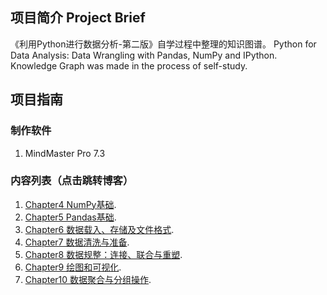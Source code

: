 ## 项目简介 Project Brief
《利用Python进行数据分析-第二版》自学过程中整理的知识图谱。
Python for Data Analysis: Data Wrangling with Pandas, NumPy and IPython. 
Knowledge Graph was made in the process of self-study. 

## 项目指南
### 制作软件
1. MindMaster Pro 7.3

### 内容列表（点击跳转博客）
1. [Chapter4 NumPy基础](https://www.cnblogs.com/jyroy/p/13263241.html "Blog"). 
2. [Chapter5 Pandas基础](https://www.cnblogs.com/jyroy/p/13276486.html "Blog"). 
3. [Chapter6 数据载入、存储及文件格式](https://www.cnblogs.com/jyroy/p/13286053.html "Blog"). 
4. [Chapter7 数据清洗与准备](https://www.cnblogs.com/jyroy/p/13290803.html "Blog"). 
5. [Chapter8 数据规整：连接、联合与重塑](https://www.cnblogs.com/jyroy/p/13298013.html "Blog"). 
6. [Chapter9 绘图和可视化](https://www.cnblogs.com/jyroy/p/13308720.html "Blog"). 
7. [Chapter10 数据聚合与分组操作](https://www.cnblogs.com/jyroy/p/13332756.html "Blog"). 
